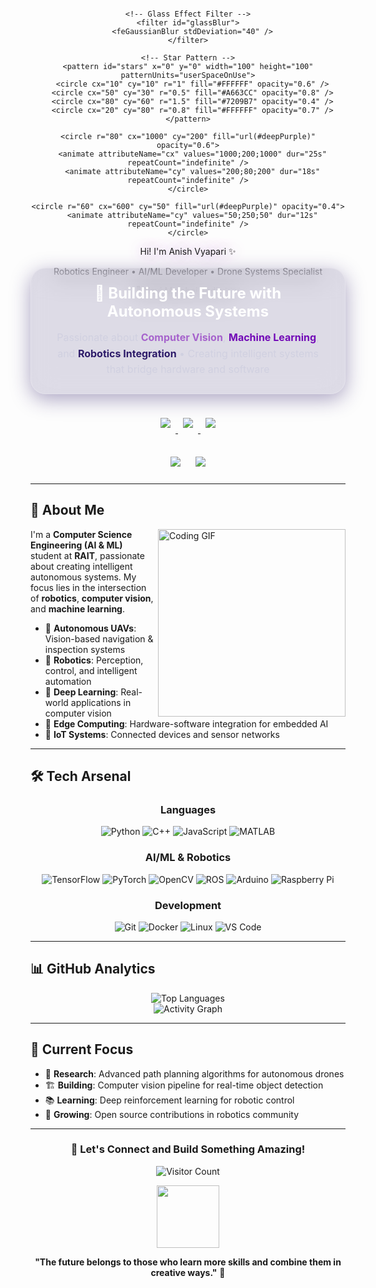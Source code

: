 <div align="center">

<!-- Animated Deep-Space Purple Glassmorphism Banner -->
<svg width="100%" height="300" viewBox="0 0 1200 300" xmlns="http://www.w3.org/2000/svg">
  <defs>
    <!-- Deep Purple Gradient -->
    <linearGradient id="deepPurple" x1="0" x2="1" y1="0" y2="1">
      <stop offset="0%" stop-color="#2D1B69" />
      <stop offset="50%" stop-color="#7209B7" />
      <stop offset="100%" stop-color="#A663CC" />
    </linearGradient>
    
    <!-- Glass Effect Filter -->
    <filter id="glassBlur">
      <feGaussianBlur stdDeviation="40" />
    </filter>
    
    <!-- Star Pattern -->
    <pattern id="stars" x="0" y="0" width="100" height="100" patternUnits="userSpaceOnUse">
      <circle cx="10" cy="10" r="1" fill="#FFFFFF" opacity="0.6" />
      <circle cx="50" cy="30" r="0.5" fill="#A663CC" opacity="0.8" />
      <circle cx="80" cy="60" r="1.5" fill="#7209B7" opacity="0.4" />
      <circle cx="20" cy="80" r="0.8" fill="#FFFFFF" opacity="0.7" />
    </pattern>
  </defs>
  
  <!-- Deep Space Background -->
  <rect width="1200" height="300" fill="#0A0A0F" />
  <rect width="1200" height="300" fill="url(#stars)" opacity="0.3" />
  
  <!-- Floating Glass Orbs -->
  <g filter="url(#glassBlur)" opacity="0.8">
    <circle r="120" cx="150" cy="100" fill="url(#deepPurple)">
      <animate attributeName="cx" values="150;1050;150" dur="20s" repeatCount="indefinite" />
      <animate attributeName="cy" values="100;200;100" dur="15s" repeatCount="indefinite" />
    </circle>
    
    <circle r="80" cx="1000" cy="200" fill="url(#deepPurple)" opacity="0.6">
      <animate attributeName="cx" values="1000;200;1000" dur="25s" repeatCount="indefinite" />
      <animate attributeName="cy" values="200;80;200" dur="18s" repeatCount="indefinite" />
    </circle>
    
    <circle r="60" cx="600" cy="50" fill="url(#deepPurple)" opacity="0.4">
      <animate attributeName="cy" values="50;250;50" dur="12s" repeatCount="indefinite" />
    </circle>
  </g>
  
  <!-- Main Title with Bounce Animation -->
  <text x="50%" y="40%" dominant-baseline="middle" text-anchor="middle" 
        fill="#FFFFFF" font-size="48" font-family="'SF Pro Display', 'Segoe UI', system-ui" 
        font-weight="700" style="text-shadow: 0 0 20px rgba(166, 99, 204, 0.8);">
    <animate attributeName="font-size" values="48;52;48" dur="3s" repeatCount="indefinite" />
    Hi! I'm Anish Vyapari ✨
  </text>
  
  <!-- Subtitle -->
  <text x="50%" y="60%" dominant-baseline="middle" text-anchor="middle" 
        fill="#B8B8CC" font-size="20" font-family="'SF Pro Display', 'Segoe UI', system-ui">
    Robotics Engineer • AI/ML Developer • Drone Systems Specialist
  </text>
  
  <!-- Location with pulse -->
  <text x="50%" y="75%" dominant-baseline="middle" text-anchor="middle" 
        fill="#A663CC" font-size="16" font-family="'SF Pro Display', 'Segoe UI', system-ui">
    <animate attributeName="opacity" values="0.6;1;0.6" dur="2s" repeatCount="indefinite" />
    📍 Navi Mumbai, India 🇮🇳
  </text>
</svg>

<!-- Glassmorphism Profile Card -->
<div style="
  margin-top: -60px;
  padding: 25px 35px;
  backdrop-filter: blur(20px) saturate(180%);
  -webkit-backdrop-filter: blur(20px) saturate(180%);
  background: rgba(45, 27, 105, 0.15);
  border: 1.5px solid rgba(255, 255, 255, 0.2);
  border-radius: 24px;
  color: #F0F0F0;
  max-width: 700px;
  box-shadow: 0 8px 32px rgba(45, 27, 105, 0.4);
  transform: translateY(0);
  transition: transform 0.3s ease;
">
  <h3 style="margin: 0 0 15px 0; color: #FFFFFF; font-size: 24px; text-align: center;">
    🚀 Building the Future with Autonomous Systems
  </h3>
  <p style="margin: 0; text-align: center; line-height: 1.6; font-size: 16px; color: #D0D0E0;">
    Passionate about <strong style="color: #A663CC;">Computer Vision</strong>, 
    <strong style="color: #7209B7;">Machine Learning</strong>, and 
    <strong style="color: #2D1B69;">Robotics Integration</strong> • 
    Creating intelligent systems that bridge hardware and software
  </p>
</div>

<!-- Bouncy Social Links -->
<p align="center" style="margin-top: 30px;">
  <a href="https://www.linkedin.com/in/anish-vyapari-8a8089258/">
    <img src="https://img.shields.io/badge/LinkedIn-0077B5?style=for-the-badge&logo=linkedin&logoColor=white" 
         style="margin: 8px; transform: scale(1); transition: transform 0.3s ease;" 
         onmouseover="this.style.transform='scale(1.1) rotate(-2deg)'" 
         onmouseout="this.style.transform='scale(1)'"/>
  </a>
  <a href="mailto:anishvyaparionline@gmail.com">
    <img src="https://img.shields.io/badge/Email-D14836?style=for-the-badge&logo=gmail&logoColor=white" 
         style="margin: 8px; transform: scale(1); transition: transform 0.3s ease;" 
         onmouseover="this.style.transform='scale(1.1) rotate(2deg)'" 
         onmouseout="this.style.transform='scale(1)'"/>
  </a>
  <a href="https://www.instagram.com/anish_vyapari/">
    <img src="https://img.shields.io/badge/Instagram-E4405F?style=for-the-badge&logo=instagram&logoColor=white" 
         style="margin: 8px; transform: scale(1); transition: transform 0.3s ease;" 
         onmouseover="this.style.transform='scale(1.1) rotate(-2deg)'" 
         onmouseout="this.style.transform='scale(1)'"/>
  </a>
</p>

<!-- Animated Stats -->
<p align="center" style="margin-top: 25px;">
  <img src="https://github-readme-stats.vercel.app/api?username=AnishVyapari&show_icons=true&theme=tokyonight&bg_color=0A0A0F&title_color=A663CC&text_color=F0F0F0&icon_color=7209B7&border_color=2D1B69&border_radius=15" 
       style="margin: 10px; transition: transform 0.3s ease;" 
       onmouseover="this.style.transform='scale(1.05)'" 
       onmouseout="this.style.transform='scale(1)'"/>
  <img src="https://github-readme-streak-stats.herokuapp.com/?user=AnishVyapari&theme=tokyonight&background=0A0A0F&ring=A663CC&fire=7209B7&currStreakLabel=F0F0F0&border=2D1B69" 
       style="margin: 10px; transition: transform 0.3s ease;" 
       onmouseover="this.style.transform='scale(1.05)'" 
       onmouseout="this.style.transform='scale(1)'"/>
</p>

</div>

---

## 🤖 About Me

<img align="right" width="300" src="https://media.giphy.com/media/L1R1tvI9svkIWwpVYr/giphy.gif" alt="Coding GIF"/>

I'm a **Computer Science Engineering (AI & ML)** student at **RAIT**, passionate about creating intelligent autonomous systems. My focus lies in the intersection of **robotics**, **computer vision**, and **machine learning**.

- 🚁 **Autonomous UAVs**: Vision-based navigation & inspection systems
- 🤖 **Robotics**: Perception, control, and intelligent automation  
- 🧠 **Deep Learning**: Real-world applications in computer vision
- 🔧 **Edge Computing**: Hardware-software integration for embedded AI
- 📡 **IoT Systems**: Connected devices and sensor networks

---

## 🛠️ Tech Arsenal

<div align="center">

### Languages
![Python](https://img.shields.io/badge/Python-3776AB?style=for-the-badge&logo=python&logoColor=white)
![C++](https://img.shields.io/badge/C++-00599C?style=for-the-badge&logo=cplusplus&logoColor=white)
![JavaScript](https://img.shields.io/badge/JavaScript-F7DF1E?style=for-the-badge&logo=javascript&logoColor=black)
![MATLAB](https://img.shields.io/badge/MATLAB-0076A8?style=for-the-badge&logo=mathworks&logoColor=white)

### AI/ML & Robotics
![TensorFlow](https://img.shields.io/badge/TensorFlow-FF6F00?style=for-the-badge&logo=tensorflow&logoColor=white)
![PyTorch](https://img.shields.io/badge/PyTorch-EE4C2C?style=for-the-badge&logo=pytorch&logoColor=white)
![OpenCV](https://img.shields.io/badge/OpenCV-5C3EE8?style=for-the-badge&logo=opencv&logoColor=white)
![ROS](https://img.shields.io/badge/ROS-22314E?style=for-the-badge&logo=ros&logoColor=white)
![Arduino](https://img.shields.io/badge/Arduino-00979D?style=for-the-badge&logo=arduino&logoColor=white)
![Raspberry Pi](https://img.shields.io/badge/Raspberry%20Pi-A22846?style=for-the-badge&logo=raspberrypi&logoColor=white)

### Development
![Git](https://img.shields.io/badge/Git-F05032?style=for-the-badge&logo=git&logoColor=white)
![Docker](https://img.shields.io/badge/Docker-2496ED?style=for-the-badge&logo=docker&logoColor=white)
![Linux](https://img.shields.io/badge/Linux-FCC624?style=for-the-badge&logo=linux&logoColor=black)
![VS Code](https://img.shields.io/badge/VS%20Code-007ACC?style=for-the-badge&logo=visualstudiocode&logoColor=white)

</div>

---

## 📊 GitHub Analytics

<div align="center">
  <img src="https://github-readme-stats.vercel.app/api/top-langs/?username=AnishVyapari&layout=compact&theme=tokyonight&bg_color=0A0A0F&title_color=A663CC&text_color=F0F0F0&border_color=2D1B69&border_radius=15" alt="Top Languages" />
</div>

<div align="center">
  <img src="https://github-readme-activity-graph.vercel.app/graph?username=AnishVyapari&bg_color=0A0A0F&color=F0F0F0&line=A663CC&point=7209B7&area=true&hide_border=true" alt="Activity Graph" />
</div>

---

## 🎯 Current Focus

- 🔬 **Research**: Advanced path planning algorithms for autonomous drones
- 🏗️ **Building**: Computer vision pipeline for real-time object detection
- 📚 **Learning**: Deep reinforcement learning for robotic control
- 🌱 **Growing**: Open source contributions in robotics community

---

<div align="center">
  
  ### 💬 Let's Connect and Build Something Amazing!
  
  ![Visitor Count](https://visitor-badge.laobi.icu/badge?page_id=AnishVyapari.AnishVyapari&left_color=2D1B69&right_color=A663CC&left_text=Profile%20Views)
  
  <img src="https://media.giphy.com/media/du3J3cXyzhj75IOgvA/giphy.gif" width="100"/>
  
  **"The future belongs to those who learn more skills and combine them in creative ways."** 🚀
  
</div>
